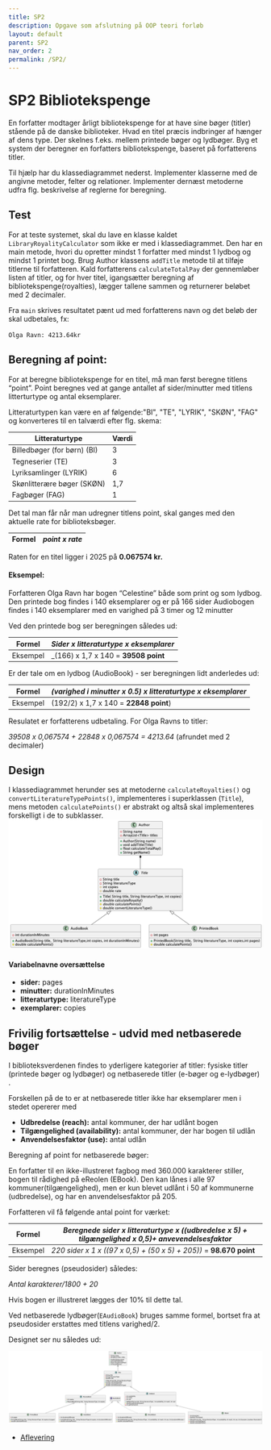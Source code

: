 ```yaml
---
title: SP2
description: Opgave som afslutning på OOP teori forløb
layout: default
parent: SP2
nav_order: 2
permalink: /SP2/
---
```


# SP2 Bibliotekspenge


En forfatter modtager årligt bibliotekspenge for at have sine bøger (titler) stående på de danske biblioteker. Hvad en titel præcis indbringer af hænger af dens type.
Der skelnes f.eks. mellem printede bøger og lydbøger. Byg et system der beregner en forfatters bibliotekspenge, baseret på forfatterens titler.

Til hjælp har du klassediagrammet nederst. Implementer klasserne med de angivne metoder, felter og relationer. 
Implementer dernæst metoderne udfra flg. beskrivelse af reglerne for beregning.

## Test
For at teste systemet, skal du lave en klasse kaldet `LibraryRoyalityCalculator` som ikke er med i klassediagrammet. 
Den har en main metode, hvori du opretter mindst 1 forfatter med mindst 1 lydbog og mindst 1 printet bog.
Brug Author klassens `addTitle` metode til at tilføje titlerne til forfatteren. 
Kald forfatterens `calculateTotalPay` der gennemløber listen af titler, og for hver titel, igangsætter beregning af bibliotekspenge(royalties), lægger tallene sammen og returnerer beløbet med 2 decimaler.

Fra `main` skrives resultatet pænt ud med forfatterens navn og det beløb der skal udbetales, fx:

`Olga Ravn: 4213.64kr`

## Beregning af point:
For at beregne bibliotekspenge for en titel, må man først beregne titlens “point”.
Point beregnes ved at gange antallet af sider/minutter med titlens litterturtype og antal eksemplarer.

Litteraturtypen kan være en af følgende:"BI", "TE", "LYRIK", "SKØN", "FAG" og konverteres til en talværdi efter flg. skema:

Litteraturtype | Værdi
---|---
Billedbøger (for børn) (BI)	| 3
Tegneserier (TE) | 	3
Lyriksamlinger (LYRIK) | 	6
Skønlitterære bøger  (SKØN) | 	1,7
Fagbøger (FAG) | 	1

Det tal man får når man udregner titlens point, skal ganges med den aktuelle rate for biblioteksbøger.


Formel | _point x rate_
---| ---

Raten for en titel ligger i 2025 på **0.067574 kr.**

#### Eksempel:
Forfatteren Olga Ravn har bogen “Celestine” både som print og som lydbog.
Den printede bog findes i 140 eksemplarer og er på 166 sider
Audiobogen findes i 140 eksemplarer med en varighed på 3 timer og 12 minutter

Ved den printede bog ser beregningen således ud:

Formel | _Sider x  litteraturtype x eksemplarer_
--- | ---
Eksempel | _(166)  x 1,7  x 140  = **39508 point**

Er der tale om en lydbog (AudioBook) -  ser beregningen lidt anderledes ud:

Formel | _(varighed i minutter x 0.5) x litteraturtype x eksemplarer_
--- | ---
Eksempel | (192/2)  x  1,7  x  140  = **22848 point**)

Resulatet er forfatterens udbetaling. For Olga Ravns to titler:

_39508 x 0,067574 + 22848 x 0,067574 = 4213.64_ (afrundet med 2 decimaler)


## Design
I klassediagrammet herunder ses at metoderne  `calculateRoyalties()` og `convertLiteratureTypePoints()`, 
implementeres i superklassen (`Title`), mens metoden `calculatePoints()` er abstrakt og altså skal implementeres forskelligt i de to subklasser.
![image](assets/LibraryRoyalties_easy.png)


#### Variabelnavne oversættelse
 - **sider:** pages
 - **minutter:** durationInMinutes
 - **litteraturtype:** literatureType
 - **exemplarer:** copies




## Frivilig fortsættelse - udvid med netbaserede bøger


I biblioteksverdenen findes to yderligere kategorier af titler: fysiske titler (printede bøger og lydbøger) og netbaserede titler (e-bøger og e-lydbøger) .

Forskellen på de to er at netbaserede titler ikke har eksemplarer men i stedet opererer med

 - **Udbredelse (reach):**               antal kommuner, der har udlånt bogen
 - **Tilgængelighed (availability):** antal kommuner, der har bogen til udlån
 - **Anvendelsesfaktor (use):**      antal udlån

Beregning af point for netbaserede bøger:

En forfatter til en ikke-illustreret fagbog med 360.000 karakterer stiller, bogen til rådighed på eReolen (EBook). 
Den kan lånes i alle 97 kommuner(tilgængelighed), men er kun blevet udlånt i 50 af kommunerne (udbredelse), og har en anvendelsesfaktor på 205.

Forfatteren vil få følgende antal point for værket:

Formel | _Beregnede sider x litteraturtype x ((udbredelse x 5) + tilgængelighed x 0,5)+ anvevendelsesfaktor_
--- | ---
Eksempel | _220 sider x 1 x ((97  x 0,5) + (50 x 5) + 205))_ = **98.670 point**

Sider beregnes (pseudosider) således: 

_Antal karakterer/1800 + 20_ 

Hvis bogen er illustreret lægges der 10% til dette tal.

Ved netbaserede lydbøger(`EAudioBook`) bruges samme formel, bortset fra at pseudosider erstattes med titlens varighed/2.

Designet ser nu således ud:



![image](assets/LibraryRoyalties_hard.png)



- [Aflevering](https://cphbusiness.mrooms.net/mod/assign/view.php?id=766002)